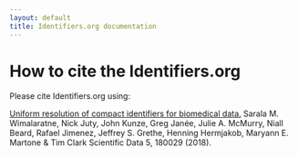 ```yaml
---
layout: default
title: Identifiers.org documentation
---
```

# <i class="icon icon-common icon-address-card"></i> How to cite the Identifiers.org

Please cite Identifiers.org using:

[Uniform resolution of compact identifiers for biomedical data.](https://identifiers.org/pubmed:29737976)
Sarala M. Wimalaratne, Nick Juty, John Kunze, Greg Janée, Julie A. McMurry, Niall Beard, Rafael Jimenez, Jeffrey S. Grethe, Henning Hermjakob, Maryann E. Martone & Tim Clark
Scientific Data 5, 180029 (2018).
